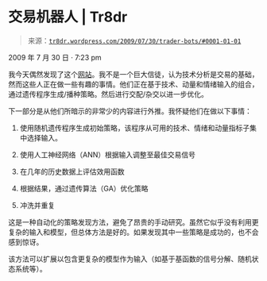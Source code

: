 <!--yml

分类：未分类

日期：2024-05-18 15:39:57

-->

# 交易机器人 | Tr8dr

> 来源：[`tr8dr.wordpress.com/2009/07/30/trader-bots/#0001-01-01`](https://tr8dr.wordpress.com/2009/07/30/trader-bots/#0001-01-01)

2009 年 7 月 30 日 · 7:23 pm

我今天偶然发现了这个[网站](http://www.traderbots.com/)。我不是一个巨大信徒，认为技术分析是交易的基础，然而这些人正在做一些有趣的事情。他们正在基于技术、动量和情绪输入的组合，通过遗传程序生成/播种策略。然后进行交配/杂交以进一步优化。

下一部分是从他们所暗示的非常少的内容进行外推。我怀疑他们在做以下事情：

1.  使用随机遗传程序生成初始策略，该程序从可用的技术、情绪和动量指标子集中选择输入。

1.  使用人工神经网络（ANN）根据输入调整至最佳交易信号

1.  在几年的历史数据上评估效用函数

1.  根据结果，通过遗传算法（GA）优化策略

1.  冲洗并重复

这是一种自动化的策略发现方法，避免了昂贵的手动研究。虽然它似乎没有利用更复杂的输入和模型，但总体方法是好的。如果发现其中一些策略是成功的，也不会感到惊讶。

该方法可以扩展以包含更复杂的模型作为输入（如基于基函数的信号分解、随机状态系统等）。
